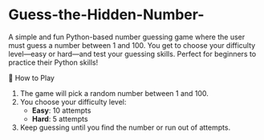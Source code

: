 # Guess-the-Hidden-Number-
A simple and fun Python-based number guessing game where the user must guess a number between 1 and 100. You get to choose your difficulty level—easy or hard—and test your guessing skills. Perfect for beginners to practice their Python skills!

🚀 How to Play

1. The game will pick a random number between 1 and 100.
2. You choose your difficulty level:  
   - **Easy**: 10 attempts  
   - **Hard**: 5 attempts
3. Keep guessing until you find the number or run out of attempts.
